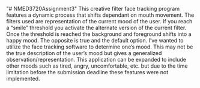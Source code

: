 "# NMED3720Assignment3" 
This creative filter face tracking program features a dynamic process that shifts dependant on mouth movement. The filters used are representation of the current mood of the user. If you reach a “smile” threshold you activate the alternate version of the current filter. Once the threshold is reached the background and foreground shifts into a happy mood. The opposite is true and the default option. I’ve wanted to utilize the face tracking software to determine one’s mood. This may not be the true description of the user’s mood but gives a generalized observation/representation. This application can be expanded to include other moods such as tired, angry, uncomfortable, etc. but due to the time limitation before the submission deadline these features were not implemented.
